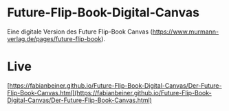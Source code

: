 # Future-Flip-Book-Digital-Canvas
Eine digitale Version des Future Flip-Book Canvas (https://www.murmann-verlag.de/pages/future-flip-book).

# Live
[https://fabianbeiner.github.io/Future-Flip-Book-Digital-Canvas/Der-Future-Flip-Book-Canvas.html](https://fabianbeiner.github.io/Future-Flip-Book-Digital-Canvas/Der-Future-Flip-Book-Canvas.html)
